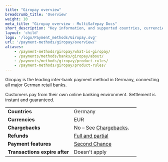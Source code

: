 ```yaml
---
title: "Giropay overview"
breadcrumb_title: 'Overview'
weight: 10
meta_title: "Giropay overview - MultiSafepay Docs"
short_description: "Key information, and supported countries, currencies, and features"
layout: 'child'
logo: '/logo/Payment_methods/Giropay.svg'
url: '/payment-methods/giropay/overview/'
aliases: 
    - /payment-methods/giropay/what-is-giropay/
    - /payments/methods/banks/giropay/about/
    - /payments/methods/giropay/product-rules/
    - /payment-methods/giropay/product-rules/
---
```

Giropay is the leading inter-bank payment method in Germany, connecting all major German retail banks. 

Customers pay from their own online banking environment. Settlement is instant and guaranteed.

|   |   |   |
|---|---|---|
| **Countries**  | Germany  | 
| **Currencies**  | EUR | 
| **Chargebacks**  | No – See [Chargebacks](/payments/chargebacks/). | 
| **Refunds** | [Full and partial](/refunds/full-partial/) |
| **Payment features** | [Second Chance](/features/second-chance/) |
| **Transactions expire after** | Doesn't apply |